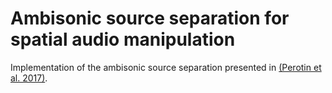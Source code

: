 # Ambisonic source separation for spatial audio manipulation

Implementation of the ambisonic source separation presented in [(Perotin et al. 2017)](https://hal.inria.fr/hal-01699759v2).
